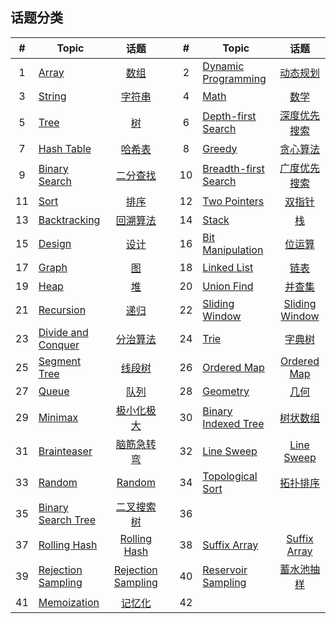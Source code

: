 <!--|This file generated by command(leetcode tag); DO NOT EDIT.            |-->
<!--+----------------------------------------------------------------------+-->
<!--|@author    openset <openset.wang@gmail.com>                           |-->
<!--|@link      https://github.com/openset                                 |-->
<!--|@home      https://github.com/openset/leetcode                        |-->
<!--+----------------------------------------------------------------------+-->

## 话题分类

| # | Topic | 话题 | | # | Topic | 话题 |
| :-: | - | :-: | - | :-: | - | :-: |
| 1 | [Array](array/README.md) | [数组](https://openset.github.io/tags/array/) | | 2 | [Dynamic Programming](dynamic-programming/README.md) | [动态规划](https://openset.github.io/tags/dynamic-programming/) | 
| 3 | [String](string/README.md) | [字符串](https://openset.github.io/tags/string/) | | 4 | [Math](math/README.md) | [数学](https://openset.github.io/tags/math/) | 
| 5 | [Tree](tree/README.md) | [树](https://openset.github.io/tags/tree/) | | 6 | [Depth-first Search](depth-first-search/README.md) | [深度优先搜索](https://openset.github.io/tags/depth-first-search/) | 
| 7 | [Hash Table](hash-table/README.md) | [哈希表](https://openset.github.io/tags/hash-table/) | | 8 | [Greedy](greedy/README.md) | [贪心算法](https://openset.github.io/tags/greedy/) | 
| 9 | [Binary Search](binary-search/README.md) | [二分查找](https://openset.github.io/tags/binary-search/) | | 10 | [Breadth-first Search](breadth-first-search/README.md) | [广度优先搜索](https://openset.github.io/tags/breadth-first-search/) | 
| 11 | [Sort](sort/README.md) | [排序](https://openset.github.io/tags/sort/) | | 12 | [Two Pointers](two-pointers/README.md) | [双指针](https://openset.github.io/tags/two-pointers/) | 
| 13 | [Backtracking](backtracking/README.md) | [回溯算法](https://openset.github.io/tags/backtracking/) | | 14 | [Stack](stack/README.md) | [栈](https://openset.github.io/tags/stack/) | 
| 15 | [Design](design/README.md) | [设计](https://openset.github.io/tags/design/) | | 16 | [Bit Manipulation](bit-manipulation/README.md) | [位运算](https://openset.github.io/tags/bit-manipulation/) | 
| 17 | [Graph](graph/README.md) | [图](https://openset.github.io/tags/graph/) | | 18 | [Linked List](linked-list/README.md) | [链表](https://openset.github.io/tags/linked-list/) | 
| 19 | [Heap](heap/README.md) | [堆](https://openset.github.io/tags/heap/) | | 20 | [Union Find](union-find/README.md) | [并查集](https://openset.github.io/tags/union-find/) | 
| 21 | [Recursion](recursion/README.md) | [递归](https://openset.github.io/tags/recursion/) | | 22 | [Sliding Window](sliding-window/README.md) | [Sliding Window](https://openset.github.io/tags/sliding-window/) | 
| 23 | [Divide and Conquer](divide-and-conquer/README.md) | [分治算法](https://openset.github.io/tags/divide-and-conquer/) | | 24 | [Trie](trie/README.md) | [字典树](https://openset.github.io/tags/trie/) | 
| 25 | [Segment Tree](segment-tree/README.md) | [线段树](https://openset.github.io/tags/segment-tree/) | | 26 | [Ordered Map](ordered-map/README.md) | [Ordered Map](https://openset.github.io/tags/ordered-map/) | 
| 27 | [Queue](queue/README.md) | [队列](https://openset.github.io/tags/queue/) | | 28 | [Geometry](geometry/README.md) | [几何](https://openset.github.io/tags/geometry/) | 
| 29 | [Minimax](minimax/README.md) | [极小化极大](https://openset.github.io/tags/minimax/) | | 30 | [Binary Indexed Tree](binary-indexed-tree/README.md) | [树状数组](https://openset.github.io/tags/binary-indexed-tree/) | 
| 31 | [Brainteaser](brainteaser/README.md) | [脑筋急转弯](https://openset.github.io/tags/brainteaser/) | | 32 | [Line Sweep](line-sweep/README.md) | [Line Sweep](https://openset.github.io/tags/line-sweep/) | 
| 33 | [Random](random/README.md) | [Random](https://openset.github.io/tags/random/) | | 34 | [Topological Sort](topological-sort/README.md) | [拓扑排序](https://openset.github.io/tags/topological-sort/) | 
| 35 | [Binary Search Tree](binary-search-tree/README.md) | [二叉搜索树](https://openset.github.io/tags/binary-search-tree/) | | 36 | [](dequeue/README.md) | [](https://openset.github.io/tags/dequeue/) | 
| 37 | [Rolling Hash](rolling-hash/README.md) | [Rolling Hash](https://openset.github.io/tags/rolling-hash/) | | 38 | [Suffix Array](suffix-array/README.md) | [Suffix Array](https://openset.github.io/tags/suffix-array/) | 
| 39 | [Rejection Sampling](rejection-sampling/README.md) | [Rejection Sampling](https://openset.github.io/tags/rejection-sampling/) | | 40 | [Reservoir Sampling](reservoir-sampling/README.md) | [蓄水池抽样](https://openset.github.io/tags/reservoir-sampling/) | 
| 41 | [Memoization](memoization/README.md) | [记忆化](https://openset.github.io/tags/memoization/) | | 42 | [](oop/README.md) | [](https://openset.github.io/tags/oop/) | 
